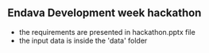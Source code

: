 ## Endava Development week hackathon

* the requirements are presented in hackathon.pptx file
* the input data is inside the 'data' folder
